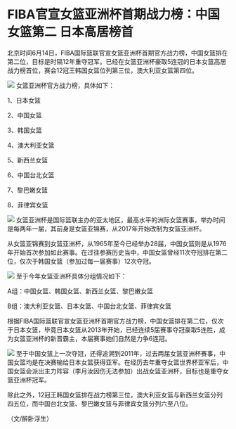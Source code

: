 

# FIBA官宣女篮亚洲杯首期战力榜：中国女篮第二 日本高居榜首

北京时间6月14日，FIBA国际篮联官宣女篮亚洲杯首期官方战力榜，中国女篮排在第二位，目标是时隔12年重夺冠军。已经在女篮亚洲杯豪取5连冠的日本女篮高居战力榜首位，赛会12冠王韩国女篮位列第三位，澳大利亚女篮第四位。

![](https://inews.gtimg.com/om_bt/OUsmMXQ4LcHChlh2YfQHaY2KX6MCpT5Or7_UF1ifgjJXEAA/1000)
女篮亚洲杯官方战力榜，具体如下：

1、日本女篮

2、中国女篮

3、韩国女篮

4、澳大利亚女篮

5、新西兰女篮

6、中国台北女篮

7、黎巴嫩女篮

8、菲律宾女篮

![](https://inews.gtimg.com/om_bt/OotfTszrjtpL467cdOZVThxQn-Nn-VTX22pgf-8fgbPxwAA/1000)
女篮亚洲杯是国际篮联主办的亚太地区，最高水平的洲际女篮赛事，举办时间是每两年一届，其前身是女篮亚锦赛，从2017年开始改制为女篮亚洲杯。

从女篮亚锦赛到女篮亚洲杯，从1965年至今已经举办28届，中国女篮则是从1976年开始首次参加如此赛事。在过往参赛历史当中，中国女篮曾经11次夺冠排在第二位，仅次于韩国女篮（参加过每一届赛事）12次夺冠。

![](https://inews.gtimg.com/om_bt/Ol5t9bNEP4MeWKUM0LOnGtq8oURu4ELM7zEh2ygWYBK0UAA/1000)
至于今年女篮亚洲杯具体分组情况如下：

A组：中国女篮、韩国女篮、新西兰女篮、黎巴嫩女篮

B组：澳大利亚女篮、日本女篮、中国台北女篮、菲律宾女篮

根据FIBA国际篮联官宣女篮亚洲杯首期官方战力榜，中国女篮排在第二位，仅次于日本女篮，毕竟日本女篮从2013年开始，已经连续5届赛事夺冠豪取5连胜，成为女篮亚洲杯的新晋霸主，本届赛事她们自然是力争6连冠。

![](https://inews.gtimg.com/om_bt/Oc7VdwOmdfOLCGlLiITrcwlUAjGI9DKrQV6iqOpg-LHlsAA/1000)
至于中国女篮上一次夺冠，还得追溯到2011年，过去两届女篮亚洲杯赛事，中国女篮均是在决赛输给日本女篮获得亚军。在经历去年重夺女篮世界杯亚军后，中国女篮会派出主力阵容（李月汝因伤无法参加）出战女篮亚洲杯，目标也是重夺女篮亚洲杯冠军。

除此之外，12冠王韩国女篮排在战力榜第三位，澳大利亚女篮与新西兰女篮分列四五位，而中国台北女篮、黎巴嫩女篮与菲律宾女篮分列六至八位。

（文/醉卧浮生）


